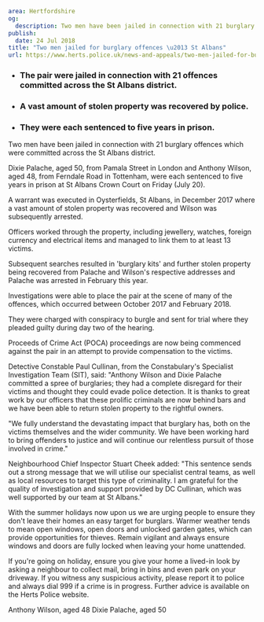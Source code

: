 ```yaml
area: Hertfordshire
og:
  description: Two men have been jailed in connection with 21 burglary offences which were committed across the St Albans district.
publish:
  date: 24 Jul 2018
title: "Two men jailed for burglary offences \u2013 St Albans"
url: https://www.herts.police.uk/news-and-appeals/two-men-jailed-for-burglary-offences-stalbans-0550F
```

* ### The pair were jailed in connection with 21 offences committed across the St Albans district.

 * ### A vast amount of stolen property was recovered by police.

 * ### They were each sentenced to five years in prison.

Two men have been jailed in connection with 21 burglary offences which were committed across the St Albans district.

Dixie Palache, aged 50, from Pamala Street in London and Anthony Wilson, aged 48, from Ferndale Road in Tottenham, were each sentenced to five years in prison at St Albans Crown Court on Friday (July 20).

A warrant was executed in Oysterfields, St Albans, in December 2017 where a vast amount of stolen property was recovered and Wilson was subsequently arrested.

Officers worked through the property, including jewellery, watches, foreign currency and electrical items and managed to link them to at least 13 victims.

Subsequent searches resulted in 'burglary kits' and further stolen property being recovered from Palache and Wilson's respective addresses and Palache was arrested in February this year.

Investigations were able to place the pair at the scene of many of the offences, which occurred between October 2017 and February 2018.

They were charged with conspiracy to burgle and sent for trial where they pleaded guilty during day two of the hearing.

Proceeds of Crime Act (POCA) proceedings are now being commenced against the pair in an attempt to provide compensation to the victims.

Detective Constable Paul Cullinan, from the Constabulary's Specialist Investigation Team (SIT), said: "Anthony Wilson and Dixie Palache committed a spree of burglaries; they had a complete disregard for their victims and thought they could evade police detection. It is thanks to great work by our officers that these prolific criminals are now behind bars and we have been able to return stolen property to the rightful owners.

"We fully understand the devastating impact that burglary has, both on the victims themselves and the wider community. We have been working hard to bring offenders to justice and will continue our relentless pursuit of those involved in crime."

Neighbourhood Chief Inspector Stuart Cheek added: "This sentence sends out a strong message that we will utilise our specialist central teams, as well as local resources to target this type of criminality. I am grateful for the quality of investigation and support provided by DC Cullinan, which was well supported by our team at St Albans."

With the summer holidays now upon us we are urging people to ensure they don't leave their homes an easy target for burglars. Warmer weather tends to mean open windows, open doors and unlocked garden gates, which can provide opportunities for thieves. Remain vigilant and always ensure windows and doors are fully locked when leaving your home unattended.

If you're going on holiday, ensure you give your home a lived-in look by asking a neighbour to collect mail, bring in bins and even park on your driveway. If you witness any suspicious activity, please report it to police and always dial 999 if a crime is in progress. Further advice is available on the Herts Police website.

Anthony Wilson, aged 48 Dixie Palache, aged 50
